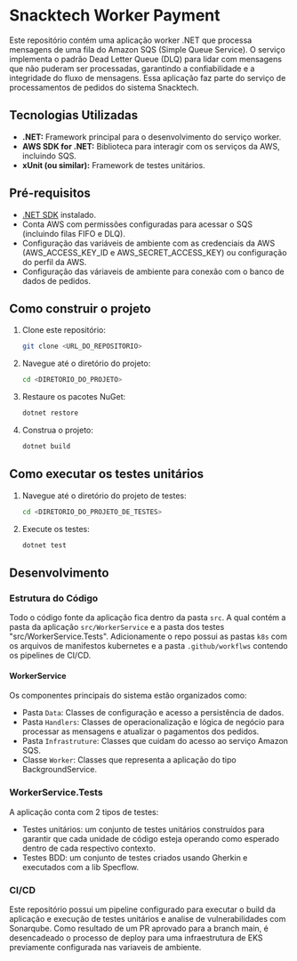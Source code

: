 # Snacktech Worker Payment

Este repositório contém uma aplicação worker .NET que processa mensagens de uma fila do Amazon SQS (Simple Queue Service).  O serviço implementa o padrão Dead Letter Queue (DLQ) para lidar com mensagens que não puderam ser processadas, garantindo a confiabilidade e a integridade do fluxo de mensagens.
Essa aplicação faz parte do serviço de processamentos de pedidos do sistema Snacktech.

## Tecnologias Utilizadas

*   **.NET:** Framework principal para o desenvolvimento do serviço worker.
*   **AWS SDK for .NET:** Biblioteca para interagir com os serviços da AWS, incluindo SQS.
*   **xUnit (ou similar):** Framework de testes unitários.

## Pré-requisitos

*   [.NET SDK](https://dotnet.microsoft.com/en-us/download) instalado.
*   Conta AWS com permissões configuradas para acessar o SQS (incluindo filas FIFO e DLQ).
*   Configuração das variáveis de ambiente com as credenciais da AWS (AWS\_ACCESS\_KEY\_ID e AWS\_SECRET\_ACCESS\_KEY) ou configuração do perfil da AWS.
*   Configuração das váriaveis de ambiente para conexão com o banco de dados de pedidos.

## Como construir o projeto

1.  Clone este repositório:
    ```bash
    git clone <URL_DO_REPOSITORIO>
    ```

2.  Navegue até o diretório do projeto:
    ```bash
    cd <DIRETORIO_DO_PROJETO>
    ```

3.  Restaure os pacotes NuGet:
    ```bash
    dotnet restore
    ```

4.  Construa o projeto:
    ```bash
    dotnet build
    ```

## Como executar os testes unitários

1.  Navegue até o diretório do projeto de testes:
    ```bash
    cd <DIRETORIO_DO_PROJETO_DE_TESTES>
    ```

2.  Execute os testes:
    ```bash
    dotnet test
    ```

## Desenvolvimento

### Estrutura do Código

Todo o código fonte da aplicação fica dentro da pasta `src`. A qual contém a pasta da aplicação `src/WorkerService` e a pasta dos testes "src/WorkerService.Tests".
Adicionamente o repo possui as pastas `k8s` com os arquivos de manifestos kubernetes e a pasta `.github/workflws` contendo os pipelines de CI/CD. 

#### WorkerService

Os componentes principais do sistema estão organizados como:
- Pasta `Data`: Classes de configuração e acesso a persistência de dados.
- Pasta `Handlers`: Classes de operacionalização e lógica de negócio para processar as mensagens e atualizar o pagamentos dos pedidos.
- Pasta `Infrastruture`: Classes que cuidam do acesso ao serviço Amazon SQS.
- Classe `Worker`: Classes que representa a aplicação do tipo BackgroundService.

### WorkerService.Tests

A aplicação conta com 2 tipos de testes:

- Testes unitários: um conjunto de testes unitários construídos para garantir que cada unidade de código esteja operando como esperado dentro de cada respectivo contexto.
- Testes BDD: um conjunto de testes criados usando Gherkin e executados com a lib Specflow.

### CI/CD

Este repositório possui um pipeline configurado para executar o build da aplicação e execução de testes unitários e analise de vulnerabilidades com Sonarqube. 
Como resultado de um PR aprovado para a branch main, é desencadeado o processo de deploy para uma infraestrutura de EKS previamente configurada nas variaveis de ambiente.